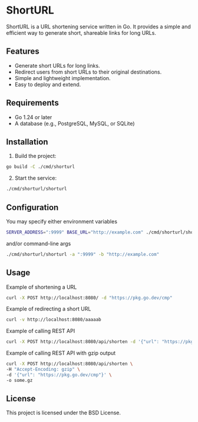 # ShortURL

ShortURL is a URL shortening service written in Go. It provides a simple and efficient way to generate short, shareable links for long URLs.

## Features

- Generate short URLs for long links.
- Redirect users from short URLs to their original destinations.
- Simple and lightweight implementation.
- Easy to deploy and extend.

## Requirements

- Go 1.24 or later
- A database (e.g., PostgreSQL, MySQL, or SQLite)

## Installation

1. Build the project:
```bash
go build -C ./cmd/shorturl
```

2. Start the service:
```bash
./cmd/shorturl/shorturl
```

## Configuration

You may specify either environment variables
```bash
SERVER_ADDRESS=":9999" BASE_URL="http://example.com" ./cmd/shorturl/shorturl
```

and/or command-line args
```bash
./cmd/shorturl/shorturl -a ":9999" -b "http://example.com"
```

## Usage

Example of shortening a URL
```bash
curl -X POST http://localhost:8080/ -d "https://pkg.go.dev/cmp"
```

Example of redirecting a short URL
```bash
curl -v http://localhost:8080/aaaaab
```

Example of calling REST API
```bash
curl -X POST http://localhost:8080/api/shorten -d '{"url": "https://pkg.go.dev/cmp"}'
```

Example of calling REST API with gzip output
```bash
curl -X POST http://localhost:8080/api/shorten \
-H "Accept-Encoding: gzip" \
-d '{"url": "https://pkg.go.dev/cmp"}' \
-o some.gz
```

## License

This project is licensed under the BSD License.
